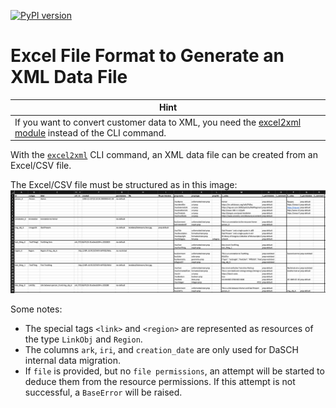 [![PyPI version](https://badge.fury.io/py/dsp-tools.svg)](https://badge.fury.io/py/dsp-tools)

# Excel File Format to Generate an XML Data File

| <center>Hint</center>                                                                                                            |
|:---------------------------------------------------------------------------------------------------------------------------------|
| If you want to convert customer data to XML, you need the [excel2xml module](../excel2xml-module.md) instead of the CLI command. |

With the [`excel2xml`](../cli-commands.md#excel2xml) CLI command, 
an XML data file can be created from an Excel/CSV file.

The Excel/CSV file must be structured as in this image:  
![img-excel2xml.png](../assets/images/img-excel2xml.png)

Some notes:

- The special tags `<link>` and `<region>` are represented as resources of the type `LinkObj` and `Region`. 
- The columns `ark`, `iri`, and `creation_date` are only used for DaSCH internal data migration.
- If `file` is provided, but no `file permissions`, an attempt will be started to deduce them from the resource 
  permissions. If this attempt is not 
  successful, a `BaseError` will be raised.
